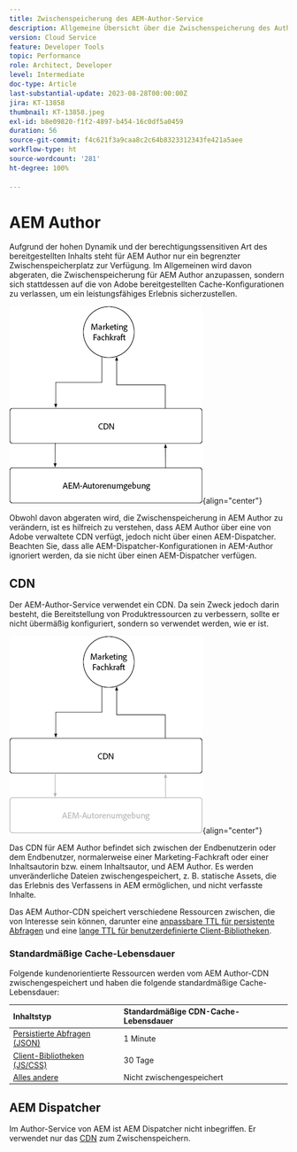 ```yaml
---
title: Zwischenspeicherung des AEM-Author-Service
description: Allgemeine Übersicht über die Zwischenspeicherung des Author-Service in AEM as a Cloud Service.
version: Cloud Service
feature: Developer Tools
topic: Performance
role: Architect, Developer
level: Intermediate
doc-type: Article
last-substantial-update: 2023-08-28T00:00:00Z
jira: KT-13858
thumbnail: KT-13858.jpeg
exl-id: b8e09820-f1f2-4897-b454-16c0df5a0459
duration: 56
source-git-commit: f4c621f3a9caa8c2c64b8323312343fe421a5aee
workflow-type: ht
source-wordcount: '281'
ht-degree: 100%

---
```


# AEM Author

Aufgrund der hohen Dynamik und der berechtigungssensitiven Art des bereitgestellten Inhalts steht für AEM Author nur ein begrenzter Zwischenspeicherplatz zur Verfügung. Im Allgemeinen wird davon abgeraten, die Zwischenspeicherung für AEM Author anzupassen, sondern sich stattdessen auf die von Adobe bereitgestellten Cache-Konfigurationen zu verlassen, um ein leistungsfähiges Erlebnis sicherzustellen.

![Übersichtsdiagramm zur Zwischenspeicherung in AEM Author](./assets/author/author-all.png){align="center"}

Obwohl davon abgeraten wird, die Zwischenspeicherung in AEM Author zu verändern, ist es hilfreich zu verstehen, dass AEM Author über eine von Adobe verwaltete CDN verfügt, jedoch nicht über einen AEM-Dispatcher. Beachten Sie, dass alle AEM-Dispatcher-Konfigurationen in AEM-Author ignoriert werden, da sie nicht über einen AEM-Dispatcher verfügen.

## CDN

Der AEM-Author-Service verwendet ein CDN. Da sein Zweck jedoch darin besteht, die Bereitstellung von Produktressourcen zu verbessern, sollte er nicht übermäßig konfiguriert, sondern so verwendet werden, wie er ist.

![Übersichtsdiagramm zur Zwischenspeicherung bei AEM Publish](./assets/author/author-cdn.png){align="center"}

Das CDN für AEM Author befindet sich zwischen der Endbenutzerin oder dem Endbenutzer, normalerweise einer Marketing-Fachkraft oder einer Inhaltsautorin bzw. einem Inhaltsautor, und AEM Author. Es werden unveränderliche Dateien zwischengespeichert, z. B. statische Assets, die das Erlebnis des Verfassens in AEM ermöglichen, und nicht verfasste Inhalte.

Das AEM Author-CDN speichert verschiedene Ressourcen zwischen, die von Interesse sein können, darunter eine [anpassbare TTL für persistente Abfragen](https://experienceleague.adobe.com/docs/experience-manager-cloud-service/content/headless/graphql-api/persisted-queries.html?lang=deauthor-instances) und eine [lange TTL für benutzerdefinierte Client-Bibliotheken](https://experienceleague.adobe.com/docs/experience-manager-cloud-service/content/implementing/content-delivery/caching.html?lang=de#client-side-libraries).

### Standardmäßige Cache-Lebensdauer

Folgende kundenorientierte Ressourcen werden vom AEM Author-CDN zwischengespeichert und haben die folgende standardmäßige Cache-Lebensdauer:

| Inhaltstyp | Standardmäßige CDN-Cache-Lebensdauer |
|:------------ |:---------- |
| [Persistierte Abfragen (JSON)](https://experienceleague.adobe.com/docs/experience-manager-cloud-service/content/headless/graphql-api/persisted-queries.html?lang=deauthor-instances) | 1 Minute |
| [Client-Bibliotheken (JS/CSS)](https://experienceleague.adobe.com/docs/experience-manager-cloud-service/content/implementing/content-delivery/caching.html?lang=de#client-side-libraries) | 30 Tage |
| [Alles andere](https://experienceleague.adobe.com/docs/experience-manager-cloud-service/content/implementing/content-delivery/caching.html?lang=de#other-content) | Nicht zwischengespeichert |


## AEM Dispatcher

Im Author-Service von AEM ist AEM Dispatcher nicht inbegriffen. Er verwendet nur das [CDN](#cdn) zum Zwischenspeichern.
